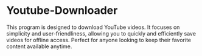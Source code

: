 # Youtube-Downloader
This program is designed to download YouTube videos. It focuses on simplicity and user-friendliness, allowing you to quickly and efficiently save videos for offline access. Perfect for anyone looking to keep their favorite content available anytime.
